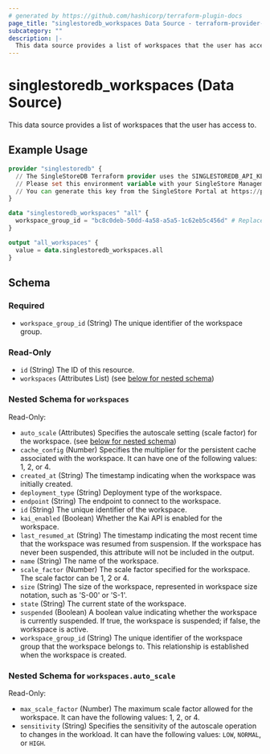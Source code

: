 ```yaml
---
# generated by https://github.com/hashicorp/terraform-plugin-docs
page_title: "singlestoredb_workspaces Data Source - terraform-provider-singlestoredb"
subcategory: ""
description: |-
  This data source provides a list of workspaces that the user has access to.
---
```


# singlestoredb_workspaces (Data Source)

This data source provides a list of workspaces that the user has access to.

## Example Usage

```terraform
provider "singlestoredb" {
  // The SingleStoreDB Terraform provider uses the SINGLESTOREDB_API_KEY environment variable for authentication. 
  // Please set this environment variable with your SingleStore Management API key.
  // You can generate this key from the SingleStore Portal at https://portal.singlestore.com/organizations/org-id/api-keys.
}

data "singlestoredb_workspaces" "all" {
  workspace_group_id = "bc8c0deb-50dd-4a58-a5a5-1c62eb5c456d" # Replace with the actual ID of the workspace group.
}

output "all_workspaces" {
  value = data.singlestoredb_workspaces.all
}
```

<!-- schema generated by tfplugindocs -->
## Schema

### Required

- `workspace_group_id` (String) The unique identifier of the workspace group.

### Read-Only

- `id` (String) The ID of this resource.
- `workspaces` (Attributes List) (see [below for nested schema](#nestedatt--workspaces))

<a id="nestedatt--workspaces"></a>
### Nested Schema for `workspaces`

Read-Only:

- `auto_scale` (Attributes) Specifies the autoscale setting (scale factor) for the workspace. (see [below for nested schema](#nestedatt--workspaces--auto_scale))
- `cache_config` (Number) Specifies the multiplier for the persistent cache associated with the workspace. It can have one of the following values: 1, 2, or 4.
- `created_at` (String) The timestamp indicating when the workspace was initially created.
- `deployment_type` (String) Deployment type of the workspace.
- `endpoint` (String) The endpoint to connect to the workspace.
- `id` (String) The unique identifier of the workspace.
- `kai_enabled` (Boolean) Whether the Kai API is enabled for the workspace.
- `last_resumed_at` (String) The timestamp indicating the most recent time that the workspace was resumed from suspension. If the workspace has never been suspended, this attribute will not be included in the output.
- `name` (String) The name of the workspace.
- `scale_factor` (Number) The scale factor specified for the workspace. The scale factor can be 1, 2 or 4.
- `size` (String) The size of the workspace, represented in workspace size notation, such as 'S-00' or 'S-1'.
- `state` (String) The current state of the workspace.
- `suspended` (Boolean) A boolean value indicating whether the workspace is currently suspended. If true, the workspace is suspended; if false, the workspace is active.
- `workspace_group_id` (String) The unique identifier of the workspace group that the workspace belongs to. This relationship is established when the workspace is created.

<a id="nestedatt--workspaces--auto_scale"></a>
### Nested Schema for `workspaces.auto_scale`

Read-Only:

- `max_scale_factor` (Number) The maximum scale factor allowed for the workspace. It can have the following values: 1, 2, or 4.
- `sensitivity` (String) Specifies the sensitivity of the autoscale operation to changes in the workload. It can have the following values: `LOW`, `NORMAL`, or `HIGH`.


